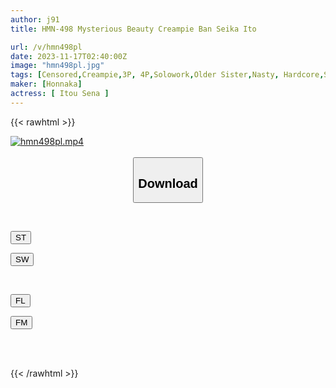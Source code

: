 ```yaml
---
author: j91
title: HMN-498 Mysterious Beauty Creampie Ban Seika Ito

url: /v/hmn498pl
date: 2023-11-17T02:40:00Z
image: "hmn498pl.jpg"
tags: [Censored,Creampie,3P, 4P,Solowork,Older Sister,Nasty, Hardcore,Slender	 ]
maker: [Honnaka]
actress: [ Itou Sena ]
---
```



{{< rawhtml >}}

<div class="video" data-videoid="Q1GR39yRvpC0aaB">
    <a href="javascript:;">
        <img src="/v/hmn498pl/hmn498pl.jpg" width="WIDTH" height="HEIGHT" alt="hmn498pl.mp4" loading="lazy">
    </a>
</div>

<script type="text/javascript" src="https://j91.asia/asset/on-demand-st.js"></script>

<br>
  <link rel="stylesheet" href="https://j91.asia/asset/bs5.css">
  
  <center>
  <button class="btn btn-primary" type="button" data-bs-toggle="collapse" data-bs-target=".multi-collapse" aria-expanded="false" aria-controls="multiCollapseExample1 multiCollapseExample2"><h2>Download</h2></button></center>
</p>
<div class="row">
  <div class="col">
    <div class="collapse multi-collapse" id="multiCollapseExample1">
      <div class="card card-body">
	      	      <br>
<div class="buttons">  
<p><a href="https://streamtape.to/v/Q1GR39yRvpC0aaB" target="_blank"><button class="btn-hover color-3"><i class="fa fa-download"></i> ST</button></a></p>
<p><a href="https://sfastwish.com/365svflxc24t" target="_blank"><button class="btn-hover color-2"><i class="fa fa-download"></i> SW</button></a></p></div>
    </div>
  </div>
</div>
  <div class="col">
    <div class="collapse multi-collapse" id="multiCollapseExample2">
      <div class="card card-body">
	      <br>
<div class="buttons">
<p><a href="https://filelions.online/f/bnmapj4kxr3k" target="_blank"><button class="btn-hover color-9"><i class="fa fa-download"></i> FL</button></a></p>
<p><a href="https://filemoon.sx/d/7jshsl1d3ckk" target="_blank"><button class="btn-hover color-8"><i class="fa fa-download"></i> FM</button></a></p></div>
<br><br>
      </div>
    </div>
  </div>
</div>

{{< /rawhtml >}}
